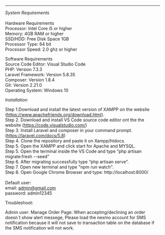 --------------------------------------------------------------------------
*System Requirements* <br>
<br>
	Hardware Requirements<br>
		Processor:				Intel Core i5 or higher<br>
		Memory:			    4GB RAM or higher<br>
		SSD/HDD:					    Free Disk Space 1GB<br>
		Processor Type:				64 bit<br>
		Processor Speed:				2.0 ghz or higher<br>

	 
   Software Requirements<br>
		Source Code Editor:				Visual Studio Code <br>
		PHP:	 					    Version 7.3.3<br>
		Laravel Framework:	 			Version  5.8.35<br>
		Composer:					    Version  1.8.4 <br>
		Git:						        Version  2.21.0<br>
		Operating System:	 			Windows 10<br>


*Installation*<br>

Step 1.Download and install the latest version of XAMPP on the website 
(https://www.apachefriends.org/download.html).<br>
Step 2. Download and install VS Code source code editor ont the the website 
(https://code.visualstudio.com/)<br>
Step 3. Install Laravel and composer in your command prompt. 
(https://laravel.com/docs/5.8)<br>
Step 4. Clone the repository and paste it on Xampp/htdocs. <br>
Step 5. Open the  XAMPP and click start for Apache and MYSQL.<br>
Step 5. Open the terminal inside the VS Code and type “php artisan migrate:fresh --seed”<br>
Step 6. After migrating successfully  type “php artisan serve”.<br>
Step 7. Open new terminal and type "npm run watch".<br>
Step 8. Open Google Chrome Browser and type: http://localhost:8000/<br>
<br>
Default user:<br>
email: admin@gmail.com<br>
password: admin12345<br>


Troubleshoot: <br>

Admin user: 
Manage Order Page: When accepting/declining an order doesn`t show alert messege, Please load the nexmo account for SMS notification 
because it will not save to transaction table on the database if the SMS notification will not work.









